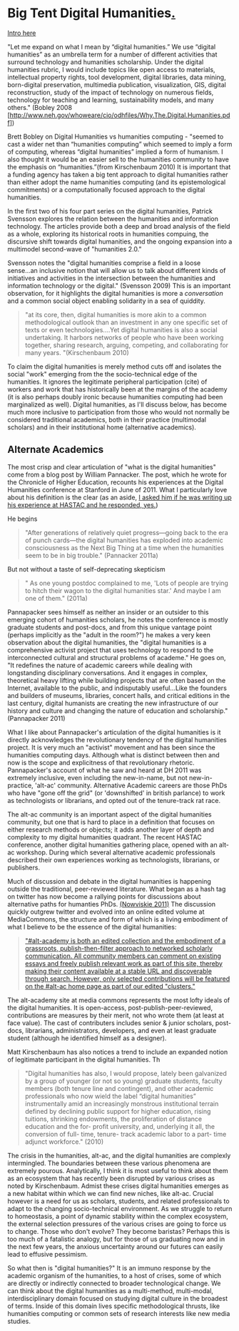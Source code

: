 # Big Tent Digital Humanities<a href="/mcburton/writing/tree/master/chapter-one/#tent-intro" name="tent-intro">.</a>
	
<a href="/mcburton/writing/tree/master/chapter-one/#tent-intro" name="tent-intro">Intro here</a>
	
"Let me expand on what I mean by “digital humanities.” We use “digital humanities” as an umbrella term for a number of different activities that surround technology and humanities scholarship. Under the digital humanities rubric, I would include topics like open access to materials, intellectual property rights, tool development, digital libraries, data mining, born-digital preservation, multimedia publication, visualization, GIS, digital reconstruction, study of the impact of technology on numerous fields, technology for teaching and learning, sustainability models, and many others." (Bobley 2008 [http://www.neh.gov/whoweare/cio/odhfiles/Why.The.Digital.Humanities.pdf])


Brett Bobley on Digital Humanities vs humanities computing - "seemed to cast a wider net than “humanities computing” which seemed to imply a form of computing, whereas “digital humanities” implied a form of humanism. I also thought it would be an easier sell to the humanities community to have the emphasis on “humanities.”(from Kirschenbaum 2010) It is important that a funding agency has taken a big tent approach to digital humanities rather than either adopt the name humanities computing (and its epistemological commitments) or a computationally focused approach to the digital humanities.




In the first two of his four part series on the digital humanities, Patrick Svensson explores the relation between the humanities and information technology. The articles provide both a deep and broad analysis of the field as a whole, exploring its historical roots in humanities compuing, the discursive shift towards digital humanities, and the ongoing expansion into a multimodel second-wave of "humanities 2.0." 

Svensson notes the "digital humanities comprise a field in a loose sense...an inclusive notion that will allow us to talk about different kinds of initiatives and activities in the intersection between the humanities and information technology or the digital." (Svensson 2009) This is an important observation, for it highlights the digital humanities is more a _conversation_ and a common social object enabling solidarity in a sea of quiddity.
>"at its core, then, digital humanities is more akin to a common methodological outlook than an investment in any one specific set of texts or even technologies....Yet digital humanities is also a social undertaking. It harbors networks of people who have been working together, sharing research, arguing, competing, and collaborating for many years. "(Kirschenbaum 2010)

To claim the digital humanities is merely method cuts off and isolates the social "work" emerging from the the socio-technical edge of the humanities. It ignores the legitimate peripheral participation (cite) of workers and work that has historically been at the margins of the academy (it is also perhaps doubly ironic because humanities computing had been marginalized as well). Digital humanities, as I'll discuss below, has become much more inclusive to participation from those who would not normally be considered traditional academics, both in their practice (multimodal scholars) and in their institutional home (alternative academics).






## Alternate Academics

The most crisp and clear articulation of "what is the digital humanities" come from a blog post by William Pannacker. The post, which he wrote for the Chronicle of Higher Education, recounts his experiences at the Digital Humanities conference at Stanford in June of 2011. What I particularly love about his definition is the clear (as an aside, [I asked him if he was writing up his experience at HASTAC and he responded, yes.](https://twitter.com/#!/mcburton/status/148415580066689024))

He begins 
>"After generations of relatively quiet progress—going back to the era of punch cards—the digital humanities has exploded into academic consciousness as the Next Big Thing at a time when the humanities seem to be in big trouble." (Pannacker 2011a) 

But not without a taste of self-deprecating skepticism 
>" As one young postdoc complained to me, 'Lots of people are trying to hitch their wagon to the digital humanities star.' And maybe I am one of them." (2011a)

Pannapacker sees himself as neither an insider or an outsider to this emerging cohort of humanities scholars, he notes the conference is mostly graduate students and post-docs, and from this unique vantage point (perhaps implicitly as the "adult in the room?") he makes a very keen observation about the digital humanities, the "digital humanities is a comprehensive activist project that uses technology to respond to the interconnected cultural and structural problems of academe." He goes on, "It redefines the nature of academic careers while dealing with longstanding disciplinary conversations. And it engages in complex, theoretical heavy lifting while building projects that are often based on the Internet, available to the public, and indisputably useful...Like the founders and builders of museums, libraries, concert halls, and critical editions in the last century, digital humanists are creating the new infrastructure of our history and culture and changing the nature of education and scholarship." (Pannapacker 2011)

What I like about Pannapacker's articulation of the digital humanities is it directly acknowledges the revolutionary tendency of the digital humanities project. It is very much an "activist" movement and has been since the humanities computing days. Although what is distinct between then and now is the scope and explicitness of that revolutionary rhetoric. Pannapacker's account of what he saw and heard at DH 2011 was extremely inclusive, even including the new-in-name, but not new-in-practice, 'alt-ac' community. Alternative Academic careers are those PhDs who have "gone off the grid" (or 'downshifted' in british parlance) to work as technologists or librarians, and opted out of the tenure-track rat race. 

The alt-ac community is an important aspect of the digital humanities community, but one that is hard to place in a definition that focuses on either research methods or objects; it adds another layer of depth and complexity to my digital humanities quadrant. The recent HASTAC conference, another digital humanities gathering place, opened with an alt-ac workshop. During which several alternative academic professionals described their own experiences working as technologists, librarians, or publishers. 

Much of discussion and debate in the digital humanities is happening outside the traditional, peer-reviewed literature. What began as a hash tag on twitter has now become a rallying points for discussions about alternative paths for humanties PhDs. [(Nowviskie 2011)](http://mediacommons.futureofthebook.org/alt-ac/pieces/introduction-two-tramps-mud-time) The discussion quickly outgrew twitter and evolved into an online edited volume at MediaCommons, the structure and form of which is a living embodiment of what I believe to be the essence of the digital humanities:
>["#alt-academy is both an edited collection and the embodiment of a grassroots, publish-then-filter approach to networked scholarly communication. All community members can comment on existing essays and freely publish relevant work as part of this site, thereby making their content available at a stable URL and discoverable through search. However, only selected contributions will be featured on the #alt-ac home page as part of our edited "clusters."](http://mediacommons.futureofthebook.org/alt-ac/how-it-works)

The alt-academy site at media commons represents the most lofty ideals of the digital humanities. It is open-access, post-publish-peer-reviewed, contributions are measures by their merit, not who wrote them (at least at face value). The cast of contributers includes senior & junior scholars, post-docs, librarians, administrators, developers, and even at least graduate student (although he identified himself as a designer). 

Matt Kirschenbaum has also notices a trend to include an expanded notion of legitimate participant in the digital humanities. Th
>"Digital humanities has also, I would propose, lately been galvanized by a group of younger (or not so young) graduate students, faculty members (both tenure line and contingent), and other academic professionals who now wield the label “digital humanities” instrumentally amid an increasingly monstrous institutional terrain defined by declining public support for higher education, rising tuitions, shrinking endowments, the proliferation of distance education and the for- profit university, and, underlying it all, the conversion of full- time, tenure- track academic labor to a part- time adjunct workforce." (2010)

The crisis in the humanities, alt-ac, and the digital humanities are complexly intermingled. The boundaries between these various phenomena are extremely pourous. Analytically, I think it is most useful to think about them as an ecosystem that has recently been disrupted by various crises as noted by Kirschenbaum. Admist these crises digital humanities emerges as a new habitat within which we can find new niches, like alt-ac. Crucial however is a need for us as scholars, students, and related professionals to adapt to the changing socio-technical environment. As we struggle to return to homeostasis, a point of dynamic stability within the complex ecosystem, the external selection pressures of the various crises are going to force us to change. Those who don't evolve? They become baristas? Perhaps this is too much of a fatalistic analogy, but for those of us graduating now and in the next few years, the anxious uncertainty around our futures can easily lead to effusive pessimism.

So what then is "digital humanities?" It is an immuno response by the academic organism of the humanities, to a host of crises, some of which are directly or indirectly connected to broader technological change. We can think about the digital humanities as a multi-method, multi-modal, interdisciplinary domain focused on studying digital culture in the broadest of terms. Inside of this domain lives specific methodological thrusts, like humanities computing or common sets of research interests like new media studies.




